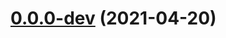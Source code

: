 # [0.0.0-dev](https://github.com/AlexRogalskiy/github-action-file-size/compare/v2.0.1...v0.0.0-dev) (2021-04-20)



